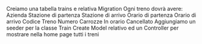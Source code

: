 Creiamo una tabella trains e relativa Migration
Ogni treno dovrà avere:
Azienda
Stazione di partenza
Stazione di arrivo
Orario di partenza
Orario di arrivo
Codice Treno
Numero Carrozze
In orario
Cancellato
Aggiungiamo un seeder per la classe Train
Create Model relativo ed un Controller per mostrare nella home page tutti i treni